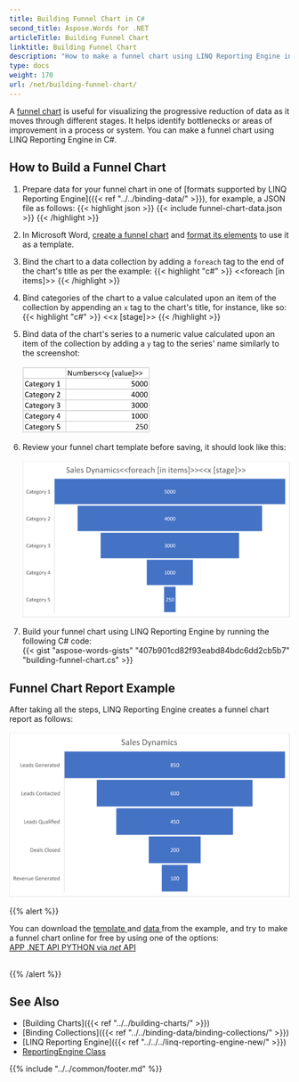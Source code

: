 ```yaml
---
title: Building Funnel Chart in C#
second_title: Aspose.Words for .NET
articleTitle: Building Funnel Chart
linktitle: Building Funnel Chart
description: "How to make a funnel chart using LINQ Reporting Engine in C#."
type: docs
weight: 170
url: /net/building-funnel-chart/
---
```


A [funnel chart](https://en.wikipedia.org/wiki/Funnel_chart) is useful for visualizing the progressive reduction of
data as it moves through different stages. It helps identify bottlenecks or areas of improvement in a process or system.
You can make a funnel chart using LINQ Reporting Engine in C#.

## How to Build a Funnel Chart

1. Prepare data for your funnel chart in one of [formats supported by LINQ Reporting Engine]({{< ref "../../binding-data/" >}}),
for example, a JSON file as follows:
{{< highlight json >}}
{{< include funnel-chart-data.json >}}
{{< /highlight >}}

2. In Microsoft Word, [create a funnel
chart](https://support.microsoft.com/en-us/office/add-a-chart-to-your-document-in-word-ff48e3eb-5e04-4368-a39e-20df7c798932)
and [format its
elements](https://support.microsoft.com/en-us/office/format-elements-of-a-chart-b6c787d5-f90a-41d2-a901-9d3ed9f0dbf0)
to use it as a template.

3. Bind the chart to a data collection by adding a `foreach` tag to the end of the chart's title as per the example:
{{< highlight "c#" >}}
<<foreach [in items]>>
{{< /highlight >}}

4. Bind categories of the chart to a value calculated upon an item of the collection by appending an `x` tag to
the chart's title, for instance, like so:
{{< highlight "c#" >}}
<<x [stage]>>
{{< /highlight >}}

5. Bind data of the chart's series to a numeric value calculated upon an item of the collection by adding
a `y` tag to the series' name similarly to the screenshot:\
\
<img src="funnel-chart-template-series-data.png"
  alt="Series data of a funnel chart template for LINQ Reporting Engine in C#."
  style="width:229px"/>

6. Review your funnel chart template before saving, it should look like this:\
\
<img src="funnel-chart-template.png"
  alt="Funnel chart template for LINQ Reporting Engine in C#."
  style="width:577px"/>

7. Build your funnel chart using LINQ Reporting Engine by running the following C# code:\
{{< gist "aspose-words-gists" "407b901cd82f93eabd84bdc6dd2cb5b7" "building-funnel-chart.cs" >}}

## Funnel Chart Report Example

After taking all the steps, LINQ Reporting Engine creates a funnel chart report as follows:\
\
<img src="funnel-chart-report.png"
  alt="Funnel chart report created by LINQ Reporting Engine in C#."
  style="width:577px"/>

{{% alert %}}

You can download the [template
](https://github.com/aspose-words/Aspose.Words-for-.NET/raw/ivan.lyagin/UEX-331/Examples/Data/LINQ/Funnel%20Chart%20Template.docx)
and [data
](https://github.com/aspose-words/Aspose.Words-for-.NET/raw/ivan.lyagin/UEX-331/Examples/Data/LINQ/Funnel%20Chart%20Data.json)
from the example, and try to make a funnel chart online for free by using one of the options:\
<a class="product-item docs-btn" href="https://products.aspose.app/words/assembly" >APP </a>
<a class="product-item docs-btn" href="https://products.aspose.com/words/net/report/" >.NET API </a>
<a class="product-item docs-btn" href="https://products.aspose.com/words/python-net/report/" >
PYTHON via <em class="docs-vianet">net</em> API</a>
<br/>
<br/>

{{% /alert %}}

## See Also

- [Building Charts]({{< ref "../../building-charts/" >}})
- [Binding Collections]({{< ref "../../binding-data/binding-collections/" >}})
- [LINQ Reporting Engine]({{< ref "../../../linq-reporting-engine-new/" >}})
- [ReportingEngine Class](https://reference.aspose.com/words/net/aspose.words.reporting/reportingengine/)

{{% include "../../common/footer.md" %}}